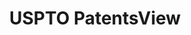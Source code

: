 ---
layout: default
bigquery: https://console.cloud.google.com/bigquery?p=patents-public-data&d=patentsview&page=dataset
citation: Attribution should be given to PatentsView for use, distribution, or derivative
  works.
code: https://github.com/CSSIP-AIR/PatentsView-Code-Snippets/
contributors: USPTO
cost: None
description: 'PatentsView includes US patent data including raw data (summaries, applications,
  pregrant applications), disambugations of inventors and assignees, and inventor
  gender estimates.  Also foreign priority data, # of figures and sheets, and government
  interest statements.'
documentation: https://patentsview.org/query/builder-faqs
last_edit: 04/07/2022, 08:31:01
location: https://patentsview.org/
maintained_by: USPTO
record_creation_timestamp: 12/2/2020 17:20:46
schema_fields:
- subcategory_id
- kind
- section_id
- id
- field_id
- group
- text
- category
- latitude
- _371_date
- abstract
- disamb_inventor_id_20170307
- num_figures
- doctype
- symbol_position
- inventor_id
- action_date
- publication_number
- sequence
- disamb_inventor_id_20200331
- num_sheets
- name_first
- latlong
- designation
- f371_date
- rawassignee_id
- contract_award_number
- country
- series_code
- gi_statement
- state
- name
- county_fips
- disamb_assignee_id_20191008
- level_two
- country_transformed
- num_claims
- disamb_inventor_id_20200630
- level_three
- disamb_inventor_id_20190312
- disamb_assignee_id_20191231
- lawyer_id
- disamb_inventor_id_20171226
- title
- doc_type
- subclass
- disamb_assignee_id_20190820
- subsection_id
- _102_date
- male_flag
- main_group
- assignee_id
- term_disclaimer
- classification_level
- ipc_version_indicator
- level_one
- status
- sector_title
- name_last
- disamb_inventor_id_20170808
- rawlocation_id
- mainclass_id
- f102_date
- disamb_assignee_id_20200929
- fname
- state_fips
- category_id
- longitude
- disamb_assignee_id_20181127
- attribution_status
- type
- exemplary
- subgroup_id
- uuid
- classification_value
- county
- rel_id
- term_grant
- withdrawn
- section
- patent_id
- role
- length
- filename
- subgroup
- disamb_inventor_id_20191231
- rule_47
- relkind
- disamb_inventor_id_20171003
- disclaimer_date
- dependent
- disamb_assignee_id_20200331
- lapse_of_patent
- organization
- organization_id
- disamb_inventor_id_20191008
- number
- disamb_inventor_id_20190820
- variety
- group_id
- disamb_inventor_id_20181127
- deceased
- city
- disamb_inventor_id_20201229
- term_extension
- reldocno
- classification_status
- ipc_class
- application_id
- num
- disamb_inventor_id_20200929
- disamb_inventor_id_20180528
- latin_name
- classification_data_source
- disamb_assignee_id_20190312
- male
- disamb_assignee_id_20200630
- lname
- date
- subclass_id
- applicant_type
- rawinventor_id
- citation_id
- location_id
- field_title
shortname: patentsview
tags:
- disambiguation
- United States
- gender
terms_of_use: Creative Commons Attribution 4.0 International License.
timeframe: 1963-1999
title: USPTO PatentsView
uuid: cf1780b1-e265-4e49-8d1d-83b9cfe0fd9a
---
